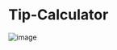 # Tip-Calculator
![image](https://github.com/pathakuntavinni/Tip-Calculator/assets/136073254/8cbbfe12-6595-48e8-80e3-85470225ebc3)

